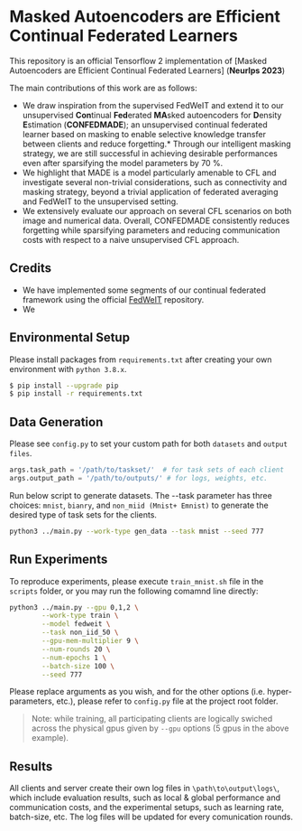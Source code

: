 
# Masked Autoencoders are Efficient Continual Federated Learners

This repository is an official Tensorflow 2 implementation of [Masked Autoencoders are Efficient Continual Federated Learners] (**NeurIps 2023**) 



The main contributions of this work are as follows:

* We draw inspiration from the supervised FedWeIT and extend it to our unsupervised **Con**tinual **Fed**erated **MA**sked autoencoders for **D**ensity **E**stimation (**CONFEDMADE**); an unsupervised continual federated learner based on masking to enable selective knowledge transfer between clients and reduce forgetting.* Through our intelligent masking strategy, we are still successful in achieving desirable performances even after sparsifying the model parameters by 70 %. 
* We highlight that MADE is a model particularly amenable to CFL and investigate several non-trivial considerations, such as connectivity and masking strategy, beyond a trivial application of federated averaging and FedWeIT to the unsupervised setting.
* We extensively evaluate our approach on several CFL scenarios on both image and numerical data. Overall, CONFEDMADE consistently reduces forgetting while sparsifying parameters and reducing communication costs with respect to a naive unsupervised CFL approach.

## Credits 
* We have implemented some segments of our continual federated framework using the official [FedWeIT](https://github.com/wyjeong/FedWeIT/tree/main) repository. 
* We 
## Environmental Setup

Please install packages from `requirements.txt` after creating your own environment with `python 3.8.x`.

```bash
$ pip install --upgrade pip
$ pip install -r requirements.txt
```

## Data Generation
Please see `config.py` to set your custom path for both `datasets` and `output files`.
```python
args.task_path = '/path/to/taskset/'  # for task sets of each client
args.output_path = '/path/to/outputs/' # for logs, weights, etc.
```
Run below script to generate datasets. 
The --task parameter has three choices: `mnist`, `bianry`, and `non_miid (Mnist+ Emnist)` to generate the desired type of task sets for the clients.

```bash
python3 ../main.py --work-type gen_data --task mnist --seed 777 
```  

## Run Experiments
To reproduce experiments, please execute `train_mnist.sh` file in the `scripts` folder, or you may run the following comamnd line directly:

```bash
python3 ../main.py --gpu 0,1,2 \
		--work-type train \
		--model fedweit \
		--task non_iid_50 \
	 	--gpu-mem-multiplier 9 \
		--num-rounds 20 \
		--num-epochs 1 \
		--batch-size 100 \
		--seed 777 
```
Please replace arguments as you wish, and for the other options (i.e. hyper-parameters, etc.), please refer to `config.py` file at the project root folder.

> Note: while training, all participating clients are logically swiched across the physical gpus given by `--gpu` options (5 gpus in the above example). 

## Results
All clients and server create their own log files in `\path\to\output\logs\`, which include evaluation results, such as local & global performance and communication costs, and the experimental setups, such as learning rate, batch-size, etc. The log files will be updated for every comunication rounds. 


